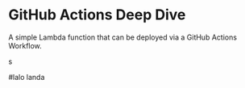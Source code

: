 # GitHub Actions Deep Dive

A simple Lambda function that can be deployed via a GitHub Actions Workflow. 

s

#lalo landa

